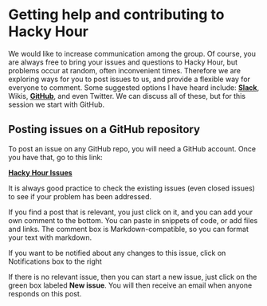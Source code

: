 # Getting help and contributing to Hacky Hour

We would like to increase communication among the group. Of course, you are always free to bring your issues and questions to Hacky Hour, but problems occur at random, often inconvenient times. Therefore we are exploring ways for you to post issues to us, and provide a flexible way for everyone to comment. Some suggested options I have heard include: [**Slack**](https://slack.com/intl/en-nz/), Wikis, [**GitHub**](https://github.com/), and even Twitter. We can discuss all of these, but for this session we start with GitHub.

## Posting issues on a GitHub repository

To post an issue on any GitHub repo, you will need a GitHub account. Once you have that, go to this link:

[**Hacky Hour Issues**](https://github.com/otagomohio/hackyhour/issues)

It is always good practice to check the existing issues (even closed issues) to see if your problem has been addressed. 

If you find a post that is relevant, you just click on it, and you can add your own comment to the bottom. You can paste in snippets of code, or add files and links. The comment box is Markdown-compatible, so you can format your text with markdown. 

If you want to be notified about any changes to this issue, click on Notifications box to the right

If there is no relevant issue, then you can start a new issue, just click on the green box labeled **New issue**. You will then receive an email when anyone responds on this post. 
